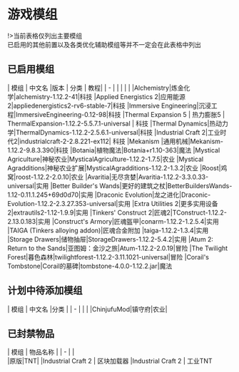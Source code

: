 # 游戏模组
!>当前表格仅列出主要模组  
已启用的其他前置以及各类优化辅助模组等并不一定会在此表格中列出

## 已启用模组
|    模组    |    中文名   |版本 | 分类 | 教程|
| - |  | | | |
|Alchemistry|炼金化学|alchemistry-1.12.2-41|科技
|Applied Energistics 2|应用能源2|appliedenergistics2-rv6-stable-7|科技
|Immersive Engineering|沉浸工程|ImmersiveEngineering-0.12-98|科技
|Thermal Expansion 5 | 热力膨胀5 | ThermalExpansion-1.12.2-5.5.7.1-universal | 科技
|Thermal Dynamics|热动力学|ThermalDynamics-1.12.2-2.5.6.1-universal|科技
|Industrial Craft 2|工业时代2|industrialcraft-2-2.8.221-ex112| 科技
|Mekanism |通用机械|Mekanism-1.12.2-9.8.3.390|科技
|Botania|植物魔法|Botania+r1.10-363|魔法
|Mystical Agriculture|神秘农业|MysticalAgriculture-1.12.2-1.7.5|农业
|Mystical Agradditions|神秘农业扩展|MysticalAgradditions-1.12.2-1.3.2|农业
|Roost|鸡窝|roost-1.12.2-2.0.10|农业
|Avaritia|无尽贪婪|Avaritia-1.12.2-3.3.0.33-universal|实用
|Better Builder's Wands|更好的建筑之杖|BetterBuildersWands-1.12-0.11.1.245+69d0d70|实用
|Draconic Evolution|龙之进化|Draconic-Evolution-1.12.2-2.3.27.353-universal|实用
|Extra Utilities 2|更多实用设备2|extrautils2-1.12-1.9.9|实用
|Tinkers' Construct 2|匠魂2|TConstruct-1.12.2-2.13.0.183|实用
|Construct's Armory|匠魂盔甲|conarm-1.12.2-1.2.5.4|实用
|TAIGA (Tinkers alloying addon)|匠魂合金附加 |taiga-1.12.2-1.3.4|实用
|Storage Drawers|储物抽屉|StorageDrawers-1.12.2-5.4.2|实用
|Atum 2: Return to the Sands|亚图姆：金沙之旅|Atum-1.12.2-2.0.19|冒险
|The Twilight Forest|暮色森林|twilightforest-1.12.2-3.11.1021-universal|冒险
|Corail's Tombstone|Corail的墓碑|tombstone-4.0.0-1.12.2.jar|魔法

## 计划中待添加模组
|    模组    |    中文名   |分类 | 
| -          |            |     |
|ChinjufuMod|镇守府|农业|

## 已封禁物品

|    模组    |    物品名称  |
| - |  |  
|原版|TNT| 
|Industrial Craft 2 | 区块加载器
|Industrial Craft 2 | 工业TNT
